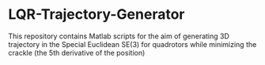 # LQR-Trajectory-Generator
This repository contains Matlab scripts for the aim of generating 3D trajectory in the Special Euclidean SE(3) for quadrotors while minimizing the crackle (the 5th derivative of the position)
